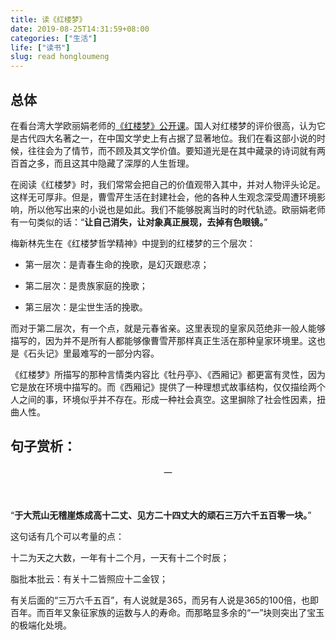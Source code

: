 ```yaml
---
title: 读《红楼梦》
date: 2019-08-25T14:31:59+08:00
categories: ["生活"]
life: ["读书"]
slug: read hongloumeng
---
```


## 总体

在看台湾大学欧丽娟老师的[《红楼梦》公开课](http://ocw.aca.ntu.edu.tw/ntu-ocw/index.php/ocw/cou/101S120/1/V/1?v=ntu)。国人对红楼梦的评价很高，认为它是古代四大名著之一，在中国文学史上有占据了显著地位。我们在看这部小说的时候，往往会为了情节，而不顾及其文学价值。要知道光是在其中藏录的诗词就有两百首之多，而且这其中隐藏了深厚的人生哲理。

在阅读《红楼梦》时，我们常常会把自己的价值观带入其中，并对人物评头论足。这样无可厚非。但是，曹雪芹生活在封建社会，他的各种人生观念深受周遭环境影响，所以他写出来的小说也是如此。我们不能够脱离当时的时代轨迹。欧丽娟老师有一句类似的话：“**让自己消失，让对象真正展现，去掉有色眼镜。**”

梅新林先生在《红楼梦哲学精神》中提到的红楼梦的三个层次：

- 第一层次：是青春生命的挽歌，是幻灭跟悲凉；

- 第二层次：是贵族家庭的挽歌；

- 第三层次：是尘世生活的挽歌。

而对于第二层次，有一个点，就是元春省亲。这里表现的皇家风范绝非一般人能够描写的，因为并不是所有人都能够像曹雪芹那样真正生活在那种皇家环境里。这也是《石头记》里最难写的一部分内容。

《红楼梦》所描写的那种言情类内容比《牡丹亭》、《西厢记》都更富有灵性，因为它是放在环境中描写的。而《西厢记》提供了一种理想式故事结构，仅仅描绘两个人之间的事，环境似乎并不存在。形成一种社会真空。这里摒除了社会性因素，扭曲人性。

## 句子赏析：

<center>一</center>

</br>
</br>

“**于大荒山无稽崖炼成高十二丈、见方二十四丈大的顽石三万六千五百零一块。**”

这句话有几个可以考量的点：

十二为天之大数，一年有十二个月，一天有十二个时辰；

脂批本批云：有关十二皆照应十二金钗；

有关后面的“三万六千五百”，有人说就是365，而另有人说是365的100倍，也即百年。而百年又象征家族的运数与人的寿命。而那略显多余的“一”块则突出了宝玉的极端化处境。